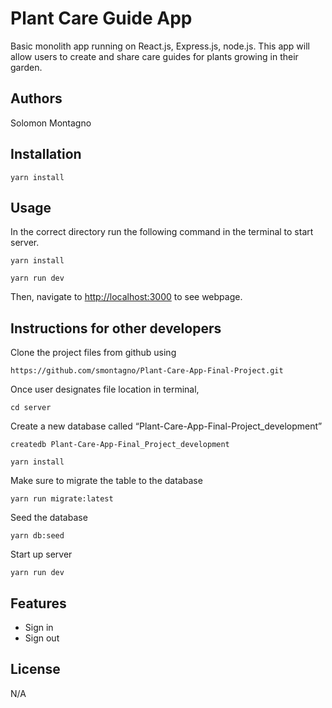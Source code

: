 # Plant Care Guide App

Basic monolith app running on React.js, Express.js, node.js. This app will allow users to create and share care guides for plants growing in their garden.

## Authors
Solomon Montagno


## Installation

```yarn
yarn install
```


## Usage
In the correct directory run the following command in the terminal to start server. 

```yarn
yarn install
```

```yarn
yarn run dev
```
Then, navigate to <http://localhost:3000> to see webpage.


## Instructions for other developers
Clone the project files from github using
```
https://github.com/smontagno/Plant-Care-App-Final-Project.git
```

Once user designates file location in terminal,
```yarn
cd server
```

Create a new database called “Plant-Care-App-Final-Project_development”
```yarn
createdb Plant-Care-App-Final_Project_development
```

```yarn
yarn install
```

Make sure to migrate the table to the database
```yarn
yarn run migrate:latest
```

Seed the database
```yarn
yarn db:seed
```

Start up server
```yarn
yarn run dev
```
## Features
- Sign in
- Sign out

## License

N/A
